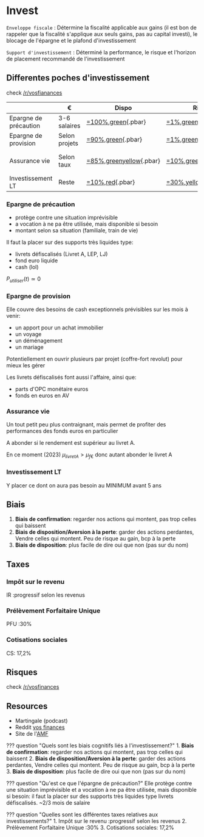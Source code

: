 # Invest
`Enveloppe fiscale`
: Détermine la fiscalité applicable aux gains (il est bon de rappeler que la fiscalité s'applique aux seuls gains, pas au capital investi), le blocage de l'épargne et le plafond d'investissement


`Support d'investissement`
: Déterminé la performance, le risque et l'horizon de placement recommandé de l'investissement

## Differentes poches d'investissement
check [/r/vosfianances](https://www.reddit.com/r/vosfinances/wiki/index/conseilsstandards2/)

|                       | €             | Dispo                       | Risque                      | Env.       | Supp.               | Rend.      |
| --------------------- | ------------- | --------------------------- | --------------------------- | ---------- | ------------------- | ---------- |
| Epargne de précaution | 3-6 salaires  | [=100%,green](){.pbar}      | [=1%,green](){.pbar}        | Livret A   | Livret A            | 3%         |
| Epargne de provision  | Selon projets | [=90%,green](){.pbar}       | [=1%,green](){.pbar}        | Livrets/AV | Livrets/Fond € + UC | 3%         |
| Assurance vie         | Selon taux    | [=85%,greenyellow](){.pbar} | [=10%,greenyellow](){.pbar} | AV         | Fond € + UC         | > Livret A |
| Investissement LT     | Reste         | [=10%,red](){.pbar}         | [=30%,yellow](){.pbar}      | PEA        | trackers, actions   | > 8%       |

### Epargne de précaution
- protège contre une situation imprévisible
- a vocation à ne pa être utilisée, mais disponible si besoin
- montant selon sa situation (familiale, train de vie)

Il faut la placer sur des supports très liquides type:

- livrets défiscalisés (Livret A, LEP, LJ)
- fond euro liquide
- cash (lol)

$P_{utiliser}(t) \simeq 0$

### Epargne de provision
Elle couvre des besoins de cash exceptionnels prévisibles sur les mois à venir:

- un apport pour un achat immobilier
- un voyage
- un déménagement
- un mariage

Potentiellement en ouvrir plusieurs par projet (coffre-fort revolut) pour mieux les gérer

Les livrets défiscalisés font aussi l'affaire, ainsi que:

- parts d'OPC monétaire euros
- fonds en euros en AV

### Assurance vie
Un tout petit peu plus contraignant, mais permet de profiter des performances des fonds euros en particulier

A abonder si le rendement est supérieur au livret A.

En ce moment (2023) $\mu_{livret A} > \mu_{f€}$ donc autant abonder le livret A

### Investissement LT
Y placer ce dont on aura pas besoin au MINIMUM avant 5 ans

## Biais
1. **Biais de confirmation**: regarder nos actions qui montent, pas trop celles qui baissent
2. **Biais de disposition/Aversion à la perte**: garder des actions perdantes, Vendre celles qui montent. Peu de risque au gain, bcp à la perte
3. **Biais de disposition**: plus facile de dire oui que non (pas sur du nom)

## Taxes

### Impôt sur le revenu
IR :progressif selon les revenus

### Prélèvement Forfaitaire Unique
PFU :30%

### Cotisations sociales
CS: 17,2%

## Risques

check [/r/vosfinances](https://www.reddit.com/r/vosfinances/wiki/index/risques/)

## Resources
- Martingale (podcast)
- Reddit [vos finances](https://www.reddit.com/r/vosfinances/)
- Site de l'[AMF](https://www.amf-france.org)

??? question "Quels sont les biais cognitifs liés à l'investissement?"
    1. **Biais de confirmation**: regarder nos actions qui montent, pas trop celles qui baissent
    2. **Biais de disposition/Aversion à la perte**: garder des actions perdantes, Vendre celles qui montent. Peu de risque au gain, bcp à la perte
    3. **Biais de disposition**: plus facile de dire oui que non (pas sur du nom)

??? question "Qu'est ce que l'épargne de précaution?"
    Elle protège contre une situation imprévisible et a vocation à ne pa être utilisée, mais disponible si besoin: il faut la placer sur des supports très liquides type livrets défiscalisés. ~2/3 mois de salaire

??? question "Quelles sont les différentes taxes relatives aux investissements?"
    1. Impôt sur le revenu :progressif selon les revenus
    2. Prélèvement Forfaitaire Unique :30%
    3. Cotisations sociales: 17,2%